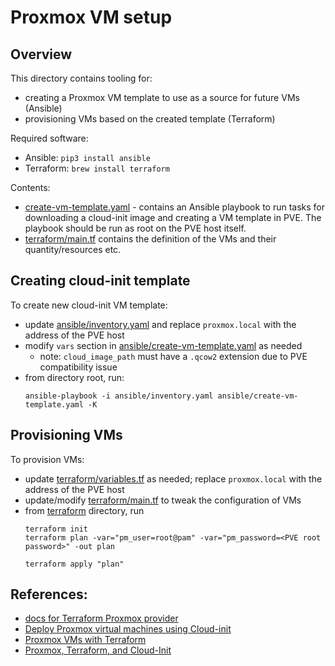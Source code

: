 # Proxmox VM setup

## Overview
This directory contains tooling for:
- creating a Proxmox VM template to use as a source for future VMs (Ansible)
- provisioning VMs based on the created template (Terraform)

Required software:
- Ansible: `pip3 install ansible`
- Terraform: `brew install terraform`

Contents:
- [create-vm-template.yaml](create-vm-template.yaml) - contains an Ansible playbook to
run tasks for downloading a cloud-init image and creating a VM template in PVE. The playbook should be run as root
on the PVE host itself.
- [terraform/main.tf](terraform/main.tf) contains the definition of the VMs and their quantity/resources etc.

## Creating cloud-init template

To create new cloud-init VM template:
- update [ansible/inventory.yaml](ansible/inventory.yaml) and replace `proxmox.local` with the address of the PVE host
- modify `vars` section in [ansible/create-vm-template.yaml](ansible/create-vm-template.yaml) as needed
  - note: `cloud_image_path` must have a `.qcow2` extension due to PVE compatibility issue
- from directory root, run:
  ```
  ansible-playbook -i ansible/inventory.yaml ansible/create-vm-template.yaml -K
  ```

## Provisioning VMs

To provision VMs:
- update [terraform/variables.tf](terraform/variables.tf) as needed; replace `proxmox.local` with the address of the PVE host
- update/modify [terraform/main.tf](terraform/main.tf) to tweak the configuration of VMs
- from [terraform](terraform) directory, run
  ```
  terraform init
  terraform plan -var="pm_user=root@pam" -var="pm_password=<PVE root password>" -out plan

  terraform apply "plan"
  ```

## References:
- [docs for Terraform Proxmox provider](https://registry.terraform.io/providers/Telmate/proxmox/latest/docs)
- [Deploy Proxmox virtual machines using Cloud-init](https://norocketscience.at/deploy-proxmox-virtual-machines-using-cloud-init/)
- [Proxmox VMs with Terraform](https://norocketscience.at/provision-proxmox-virtual-machines-with-terraform/)
- [Proxmox, Terraform, and Cloud-Init](https://yetiops.net/posts/proxmox-terraform-cloudinit-saltstack-prometheus/)
